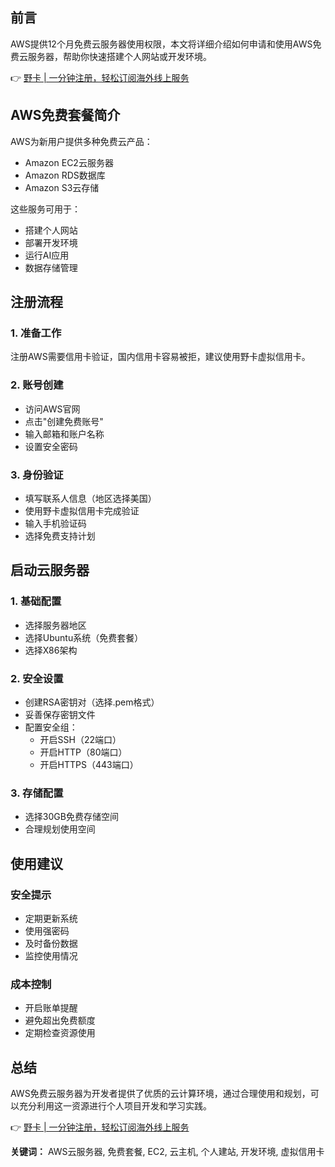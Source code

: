 ## 前言

AWS提供12个月免费云服务器使用权限，本文将详细介绍如何申请和使用AWS免费云服务器，帮助你快速搭建个人网站或开发环境。

👉 [野卡 | 一分钟注册，轻松订阅海外线上服务](https://bit.ly/bewildcard)

## AWS免费套餐简介

AWS为新用户提供多种免费云产品：
- Amazon EC2云服务器
- Amazon RDS数据库
- Amazon S3云存储

这些服务可用于：
- 搭建个人网站
- 部署开发环境
- 运行AI应用
- 数据存储管理

## 注册流程

### 1. 准备工作
注册AWS需要信用卡验证，国内信用卡容易被拒，建议使用野卡虚拟信用卡。

### 2. 账号创建
- 访问AWS官网
- 点击"创建免费账号"
- 输入邮箱和账户名称
- 设置安全密码

### 3. 身份验证
- 填写联系人信息（地区选择美国）
- 使用野卡虚拟信用卡完成验证
- 输入手机验证码
- 选择免费支持计划

## 启动云服务器

### 1. 基础配置
- 选择服务器地区
- 选择Ubuntu系统（免费套餐）
- 选择X86架构

### 2. 安全设置
- 创建RSA密钥对（选择.pem格式）
- 妥善保存密钥文件
- 配置安全组：
  - 开启SSH（22端口）
  - 开启HTTP（80端口）
  - 开启HTTPS（443端口）

### 3. 存储配置
- 选择30GB免费存储空间
- 合理规划使用空间

## 使用建议

### 安全提示
- 定期更新系统
- 使用强密码
- 及时备份数据
- 监控使用情况

### 成本控制
- 开启账单提醒
- 避免超出免费额度
- 定期检查资源使用

## 总结

AWS免费云服务器为开发者提供了优质的云计算环境，通过合理使用和规划，可以充分利用这一资源进行个人项目开发和学习实践。

👉 [野卡 | 一分钟注册，轻松订阅海外线上服务](https://bit.ly/bewildcard)

**关键词：** AWS云服务器, 免费套餐, EC2, 云主机, 个人建站, 开发环境, 虚拟信用卡